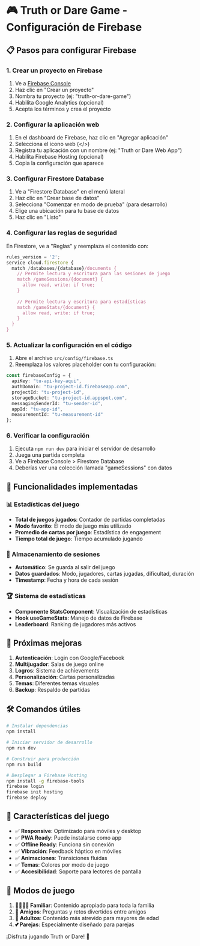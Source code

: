 # 🎮 Truth or Dare Game - Configuración de Firebase

## 📋 Pasos para configurar Firebase

### 1. Crear un proyecto en Firebase

1. Ve a [Firebase Console](https://console.firebase.google.com/)
2. Haz clic en "Crear un proyecto"
3. Nombra tu proyecto (ej: "truth-or-dare-game")
4. Habilita Google Analytics (opcional)
5. Acepta los términos y crea el proyecto

### 2. Configurar la aplicación web

1. En el dashboard de Firebase, haz clic en "Agregar aplicación"
2. Selecciona el icono web (</>) 
3. Registra tu aplicación con un nombre (ej: "Truth or Dare Web App")
4. Habilita Firebase Hosting (opcional)
5. Copia la configuración que aparece

### 3. Configurar Firestore Database

1. Ve a "Firestore Database" en el menú lateral
2. Haz clic en "Crear base de datos"
3. Selecciona "Comenzar en modo de prueba" (para desarrollo)
4. Elige una ubicación para tu base de datos
5. Haz clic en "Listo"

### 4. Configurar las reglas de seguridad

En Firestore, ve a "Reglas" y reemplaza el contenido con:

```javascript
rules_version = '2';
service cloud.firestore {
  match /databases/{database}/documents {
    // Permite lectura y escritura para las sesiones de juego
    match /gameSessions/{document} {
      allow read, write: if true;
    }
    
    // Permite lectura y escritura para estadísticas
    match /gameStats/{document} {
      allow read, write: if true;
    }
  }
}
```

### 5. Actualizar la configuración en el código

1. Abre el archivo `src/config/firebase.ts`
2. Reemplaza los valores placeholder con tu configuración:

```typescript
const firebaseConfig = {
  apiKey: "tu-api-key-aqui",
  authDomain: "tu-project-id.firebaseapp.com",
  projectId: "tu-project-id",
  storageBucket: "tu-project-id.appspot.com",
  messagingSenderId: "tu-sender-id",
  appId: "tu-app-id",
  measurementId: "tu-measurement-id"
};
```

### 6. Verificar la configuración

1. Ejecuta `npm run dev` para iniciar el servidor de desarrollo
2. Juega una partida completa
3. Ve a Firebase Console > Firestore Database
4. Deberías ver una colección llamada "gameSessions" con datos

## 🔧 Funcionalidades implementadas

### 📊 Estadísticas del juego
- **Total de juegos jugados**: Contador de partidas completadas
- **Modo favorito**: El modo de juego más utilizado
- **Promedio de cartas por juego**: Estadística de engagement
- **Tiempo total de juego**: Tiempo acumulado jugando

### 💾 Almacenamiento de sesiones
- **Automático**: Se guarda al salir del juego
- **Datos guardados**: Modo, jugadores, cartas jugadas, dificultad, duración
- **Timestamp**: Fecha y hora de cada sesión

### 🏆 Sistema de estadísticas
- **Componente StatsComponent**: Visualización de estadísticas
- **Hook useGameStats**: Manejo de datos de Firebase
- **Leaderboard**: Ranking de jugadores más activos

## 🚀 Próximas mejoras

1. **Autenticación**: Login con Google/Facebook
2. **Multijugador**: Salas de juego online
3. **Logros**: Sistema de achievements
4. **Personalización**: Cartas personalizadas
5. **Temas**: Diferentes temas visuales
6. **Backup**: Respaldo de partidas

## 🛠️ Comandos útiles

```bash
# Instalar dependencias
npm install

# Iniciar servidor de desarrollo
npm run dev

# Construir para producción
npm run build

# Desplegar a Firebase Hosting
npm install -g firebase-tools
firebase login
firebase init hosting
firebase deploy
```

## 📱 Características del juego

- ✅ **Responsive**: Optimizado para móviles y desktop
- ✅ **PWA Ready**: Puede instalarse como app
- ✅ **Offline Ready**: Funciona sin conexión
- ✅ **Vibración**: Feedback háptico en móviles
- ✅ **Animaciones**: Transiciones fluidas
- ✅ **Temas**: Colores por modo de juego
- ✅ **Accesibilidad**: Soporte para lectores de pantalla

## 🎯 Modos de juego

1. **👨‍👩‍👧‍👦 Familiar**: Contenido apropiado para toda la familia
2. **👥 Amigos**: Preguntas y retos divertidos entre amigos
3. **🔞 Adultos**: Contenido más atrevido para mayores de edad
4. **💕 Parejas**: Especialmente diseñado para parejas

¡Disfruta jugando Truth or Dare! 🎉
